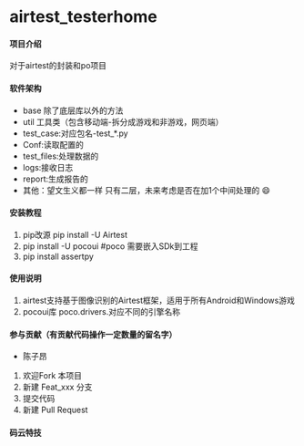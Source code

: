 # airtest_testerhome

#### 项目介绍
对于airtest的封装和po项目

#### 软件架构

- base 除了底层库以外的方法
- util 工具类（包含移动端-拆分成游戏和非游戏，网页端）
- test_case:对应包名-test_*.py
- Conf:读取配置的
- test_files:处理数据的
- logs:接收日志 
- report:生成报告的
- 其他：望文生义都一样
只有二层，未来考虑是否在加1个中间处理的 :smile: 

#### 安装教程

1. pip改源  pip install -U Airtest
2. pip install -U pocoui  #poco 需要嵌入SDk到工程
3. pip install assertpy

#### 使用说明

1. airtest支持基于图像识别的Airtest框架，适用于所有Android和Windows游戏
2. pocoui库  poco.drivers.对应不同的引擎名称


#### 参与贡献（有贡献代码操作一定数量的留名字）
- 陈子昂
1. 欢迎Fork 本项目
2. 新建 Feat_xxx 分支
3. 提交代码
4. 新建 Pull Request


#### 码云特技
